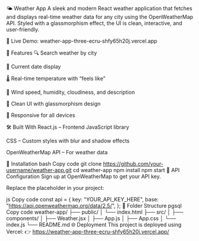 🌤️ Weather App
A sleek and modern React weather application that fetches and displays real-time weather data for any city using the OpenWeatherMap API. Styled with a glassmorphism effect, the UI is clean, interactive, and user-friendly.

🔗 Live Demo: weather-app-three-ecru-shfy65h20j.vercel.app


🚀 Features
🔍 Search weather by city

📅 Current date display

🌡️ Real-time temperature with “feels like”

💨 Wind speed, humidity, cloudiness, and description

💎 Clean UI with glassmorphism design

📱 Responsive for all devices

🛠️ Built With
React.js – Frontend JavaScript library

CSS – Custom styles with blur and shadow effects

OpenWeatherMap API – For weather data

🧰 Installation
bash
Copy code
git clone https://github.com/your-username/weather-app.git
cd weather-app
npm install
npm start
🔐 API Configuration
Sign up at OpenWeatherMap to get your API key.

Replace the placeholder in your project:

js
Copy code
const api = {
  key: "YOUR_API_KEY_HERE",
  base: "https://api.openweathermap.org/data/2.5/",
};
📁 Folder Structure
pgsql
Copy code
weather-app/
├── public/
│   └── index.html
├── src/
│   ├── components/
│   ├── Weather.jsx
│   ├── App.js
│   ├── App.css
│   └── index.js
└── README.md
🌐 Deployment
This project is deployed using Vercel:
👉 https://weather-app-three-ecru-shfy65h20j.vercel.app/

